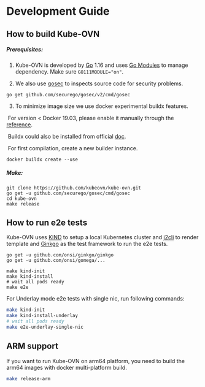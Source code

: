 # Development Guide

## How to build Kube-OVN

##### Prerequisites:

1. Kube-OVN is developed by [Go](https://golang.org/) 1.16 and uses [Go Modules](https://github.com/golang/go/wiki/Modules) to manage dependency. Make sure `GO111MODULE="on"`.

2. We also use [gosec](https://github.com/securego/gosec) to inspects source code for security problems. 

```shell
go get github.com/securego/gosec/v2/cmd/gosec
```

3. To minimize image size we use docker experimental buildx features. 

​	For version < Docker 19.03, please enable it manually through the [reference](https://docs.docker.com/develop/develop-images/build_enhancements/). 

​    Buildx could also be installed from official [doc](https://github.com/docker/buildx/).

​	For first compilation, create a new builder instance.

```shell
docker buildx create --use
```

##### Make:	

```shell
git clone https://github.com/kubeovn/kube-ovn.git
go get -u github.com/securego/gosec/cmd/gosec
cd kube-ovn
make release
```

## How to run e2e tests

Kube-OVN uses [KIND](https://kind.sigs.k8s.io/) to setup a local Kubernetes cluster and [j2cli](https://github.com/kolypto/j2cli) to render template 
and [Ginkgo](https://onsi.github.io/ginkgo/) as the test framework to run the e2e tests.

```shell
go get -u github.com/onsi/ginkgo/ginkgo
go get -u github.com/onsi/gomega/...

make kind-init
make kind-install
# wait all pods ready
make e2e
```

For Underlay mode e2e tests with single nic, run following commands:

```sh
make kind-init
make kind-install-underlay
# wait all pods ready
make e2e-underlay-single-nic
```

## ARM support

If you want to run Kube-OVN on arm64 platform, you need to build the arm64 images with docker multi-platform build.

```bash
make release-arm
```

